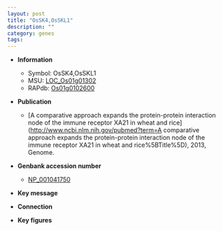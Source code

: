 ```yaml
---
layout: post
title: "OsSK4,OsSKL1"
description: ""
category: genes
tags: 
---
```


* **Information**  
    + Symbol: OsSK4,OsSKL1  
    + MSU: [LOC_Os01g01302](http://rice.plantbiology.msu.edu/cgi-bin/ORF_infopage.cgi?orf=LOC_Os01g01302)  
    + RAPdb: [Os01g0102600](http://rapdb.dna.affrc.go.jp/viewer/gbrowse_details/irgsp1?name=Os01g0102600)  

* **Publication**  
    + [A comparative approach expands the protein-protein interaction node of the immune receptor XA21 in wheat and rice](http://www.ncbi.nlm.nih.gov/pubmed?term=A comparative approach expands the protein-protein interaction node of the immune receptor XA21 in wheat and rice%5BTitle%5D), 2013, Genome.

* **Genbank accession number**  
    + [NP_001041750](http://www.ncbi.nlm.nih.gov/nuccore/NP_001041750)

* **Key message**  

* **Connection**  

* **Key figures**  


